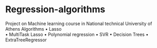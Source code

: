 # Regression-algorithms
 Project on Machine learning course in National technical University of Athens
 Algorithms
• Lasso  
• MultiTask Lasso
• Polynomial regression 
• SVR 
• Decision Trees
• ExtraTreeRegressor 
